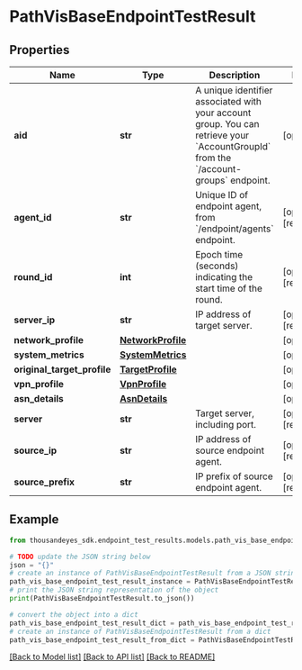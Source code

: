# PathVisBaseEndpointTestResult


## Properties

Name | Type | Description | Notes
------------ | ------------- | ------------- | -------------
**aid** | **str** | A unique identifier associated with your account group. You can retrieve your &#x60;AccountGroupId&#x60; from the &#x60;/account-groups&#x60; endpoint. | [optional] 
**agent_id** | **str** | Unique ID of endpoint agent, from &#x60;/endpoint/agents&#x60; endpoint. | [optional] [readonly] 
**round_id** | **int** | Epoch time (seconds) indicating the start time of the round. | [optional] [readonly] 
**server_ip** | **str** | IP address of target server. | [optional] [readonly] 
**network_profile** | [**NetworkProfile**](NetworkProfile.md) |  | [optional] 
**system_metrics** | [**SystemMetrics**](SystemMetrics.md) |  | [optional] 
**original_target_profile** | [**TargetProfile**](TargetProfile.md) |  | [optional] 
**vpn_profile** | [**VpnProfile**](VpnProfile.md) |  | [optional] 
**asn_details** | [**AsnDetails**](AsnDetails.md) |  | [optional] 
**server** | **str** | Target server, including port. | [optional] [readonly] 
**source_ip** | **str** | IP address of source endpoint agent. | [optional] [readonly] 
**source_prefix** | **str** | IP prefix of source endpoint agent. | [optional] [readonly] 

## Example

```python
from thousandeyes_sdk.endpoint_test_results.models.path_vis_base_endpoint_test_result import PathVisBaseEndpointTestResult

# TODO update the JSON string below
json = "{}"
# create an instance of PathVisBaseEndpointTestResult from a JSON string
path_vis_base_endpoint_test_result_instance = PathVisBaseEndpointTestResult.from_json(json)
# print the JSON string representation of the object
print(PathVisBaseEndpointTestResult.to_json())

# convert the object into a dict
path_vis_base_endpoint_test_result_dict = path_vis_base_endpoint_test_result_instance.to_dict()
# create an instance of PathVisBaseEndpointTestResult from a dict
path_vis_base_endpoint_test_result_from_dict = PathVisBaseEndpointTestResult.from_dict(path_vis_base_endpoint_test_result_dict)
```
[[Back to Model list]](../README.md#documentation-for-models) [[Back to API list]](../README.md#documentation-for-api-endpoints) [[Back to README]](../README.md)


